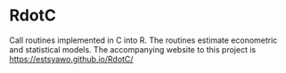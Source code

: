 # RdotC
Call routines implemented in C into R. The routines estimate econometric and statistical models. The accompanying website to this project is 
https://estsyawo.github.io/RdotC/
